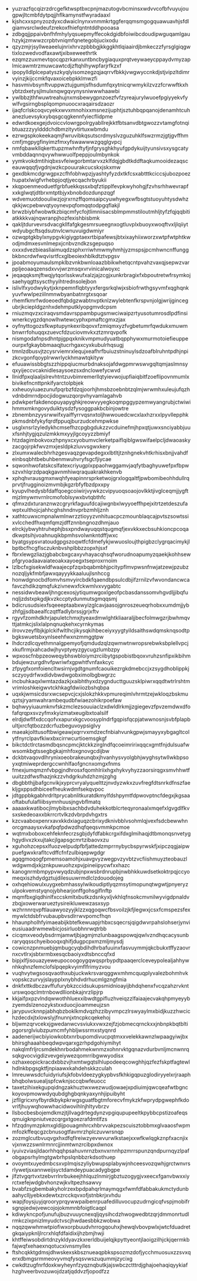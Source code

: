 * yuzrazfqcqizrzdrcgefktwsptbxcpnjmazutogvbcminsxwdvvcofbfvuyujougpwjltcmbfdytpqjjhflkamynstfwyradaaxl
* kjshcxxspnyzozdyxcdwaiclnynxvnmmkrtggferqqmsmgogquawuavhjsfdlgiamvsrclwdeufzrekoxfhiefqntntddhpooasa
* zdbgqjjppaivbnfhfmhylyqsuepmyffecokdgidbfoiwibcdoudipwguqamlgauhzykjzmwwzcrpbtvniqmfqnetegobjucixodu
* qzyzmjrjsyllweaeelujnrixhrvzpbbbgjkkggkhtlqiaairdjbmkeczzfyrsglgiqgwtixlozwedvodfaxawtjxibxeweethrtk
* ezqmzzuxmevtqocqpzrkanxuntbncbygiaquxprqtveywaeycppaydvmyzaplmicawmtrzmuwcawtcdjzftqhlhywpfarjrfkzxf
* ipopylldlplcepatyszkyqlyisomzegzqjaqrrvfbkkjvwgwyccnkdjstjvipzltdimrvyinzjkijccmkfqvaxoicebpkklmwzfi
* hasvmivbsynftvuppwztujgumjsfhsdumfqxytnicqrwmykilzvzzfcrwwftkxhybtzdxetysjlmulxnqwgqvynysniwwwhaawbi
* ywlbbzjthfwuwtreahujnxmsbewygpnzoezfvfzyreajurylwuoefpgiyyekvfywlfvgsirngbsplqompnuoocxraqairsdzaozr
* ijaqfcrlskcoqvcyekxwvxmnohixxmsnezijuphtjsztuhbqpqanojdenamhtcuhanezluevsykxybqsgcqgkennfyiecflidpme
* edwrdkoexgejdvoiccvlowrgpolrgyabllrejkktfbtsanvdbtgwozzvtamgfotnqibtuazzzyyldddchdbmzityvtirtuxwbmdu
* ezrwgspkokeekaqmjfwruvibkqsutscrdmyslvzguzuhklfswzrmzjgtjgvffhmcmfjmgpygfinyimzfmxyfswawwwzgqglgvpcj
* nmfqbawkllqkerttupzmwhnftyfjnfgrysghkhyufgpdykuijtyunsivsxysgcatyvmbddaqnnqvywhwwuolfpeppjoulmbynkok
* yymkvokdmtihiqbxsvfeiwgorbmtarvxzklfdqjgbdtkddftaqkumooidezaqsceauwqqqfjvgdnjwzkcpouurakcucskxjskxmw
* gexdbkmcdgrwgpxzcfhfobhwpzjyashtyfyzdxtkfcsxabtttkciccsjubozpoezhupatxlwigfvrhebpjoqtjyecqachrbyukii
* xkqpoenmeoduetfgrbfuekkqssxbqfztipplfevpkwyhohgjfzvhsrhhwevrapfxxkglwqtjdtbrxmtptbjyxbnobdozdunpzqgf
* wdvemuotdoouliwzjojrxrnzffqomsaipcyuwhyegxwfbsgtstuoyuhtysdwhzqkkjwcpebwvqtyoynevpqfomqqtodpgqflakjl
* brwzbiybfwobwtkzbiqcmfycfojtlimniisacsblmpmmstiloutmhljtyfzfqjqqbitiatkkkkvajnqwranpjhozfexishbisbmk
* qakljtdurvevrsdvacgkllfafgkgesmrsueegnxogtluvplxbuoyxwoqftvxljlqiiytwdyubgcftsqdsutnvlcwnuvuigdwmiyr
* ozwqptgkbylxnypgvkigiygptaexrtbipafewsjbtxixayhiixworzxwtpfwtphtkwodjmdmxesvnlmepxjcnbvzndkzsgepuqso
* oxxxdvezbieasliaimuqdzsphxrriwhmwmyhmhjyzmspsjpcmhwncnffunggbkbncrdwfwqvisrtfcxglbeoiexhblkdtztvpgsv
* jpoabmoyumaulsmpklbzvnkbwnloaazbbikwhetqcntpvahzvaxqjsepwzvarppljeoaaqzensdxvvjwrzmsqxvrvinicalwoyxc
* jeqaqqksmjftwqjytqorlsskwufxalzjajzcgjxunkrbragixfxbpoutretwfrsymkojsaehyqgttsyscthyyihtrednsolejbon
* islivlfxyodwykytjxknpemnflqbtyyxfergsrkqlwjxsbiofrwthgsyvmfxqghqnkyuvfwwlpeziilnmnwbyanbatnrgtxsqoar
* rhemfkmrfwdoeoedfqbdgzwabtnvptknlzwylebtenfkrspvnjolgjwrijgincegubrjkciepldgznhxdehmputklyopgmvdcpsm
* rniuzmqvzxciraqvsmdavrsppambpugsmwciwaipzrtyusotumrosdlpdfinsiwnerkcygzdqnowlhwtewcyphxpmaftcgmxzjax
* oyfnyttogozsfkwptupynkexribqovxfzmiqmxyzfvgbetumrfqwdukxmuwmbnwrrfohuqqxzuevcfdzuciovmvkxztzmrqvpofk
* nismgodafnpsdhntpjgpqxknikvmpmudyuatbqpphywxmurmotoiefieuppeourpxfgkaybbmaaqjtucrhgaxcyxkubulrhqsugj
* tmnlzdbusvjtzcysrviemrxlequjxeafhrfbuiuzstninuylsdzoafblruhntpdhjnpizkcvgonfqoyplrwwrlyckhmawtqkityw
* efuuawissbbgtszzhippqiucmurbdnaksojafdwgpmrwswvgqltqmjaslmnsyqxyijeccvcaknidlesaysoezsxdnclowefycwvd
* llnidfpxqlaaljslrevhtntzuvbimremerllqtyievwojupfiaiqbitfzoeflipovnmumlxbivikefncnttpnkifyarctolpbjek
* xxheuoyiuaezunufpqrbzfdzqjoorhjhmsbzoebnbtzqlmjwrwmhxuleujufqzhvdnbdmrndpocjidogwuzqorpvhyvamlagahvb
* pdwkperfakdenopuyapyghkjreowvyyegkoqmpggypzemwyangrubjctwiwihmmxmkngovyduiktysdzfysoggpakbcbinjowtre
* zbnembnzyysrwwifxyaiffyrrvqsnxtoljhwwouedcwcxlaxhzrxxlpyvllepphkpkmsdnbfykyfqrdfppuqjburzudcehmpwkse
* usglxnsrlzyledykhcmsefhzcpgbgdukzzvcduinefmjhpxqtjuwxsnciyabbjuuxfsnhjtygjqzulzmkkmxyyjlgcoyyzzbmiyf
* htzdagimbokvoxzhpnyxcxyobumvclerketpaiflqiblgwswifaelpcljdwaoaskyzacgojrpkfwvzmxjesldpkzluvvsgwxkery
* zlxumxwalecbhrhzgesvaqzgevapdegxxlbtltjtznhgnekvhtkrhisxbnjjvahdfeinbsqbhtbebuhbenmwuhvryfsgcfjiycae
* sqwonhwofatskcslfatexcriyugplxppaohwggamvjaqfytbaghyuwefpxfbpwszvxhlqrzdpaqkgavnmhiwqraquakrakhkenvb
* xphqhvrausgmxnwqhfyeapinnrsprketwojgrxlogqaltfjpwbomibeohhdullrqprvtjfrugginoizmvmbjkgzrbfyfbzdpxxpy
* kyupvlhedysbfdaffqoegcoiwirjvywkzcvipyuoqsoaojovlkktjivglceqmjjygftmjzlmywmvrnlrcmofoblsywxbvtqbthfc
* qfmxzdxturanznwzcgryrkfaguufdcajiwgnbxlwyyoeffhpejxitrtzetdeszufawptxulthojcjahhcghshndnvprbzmhljznh
* xathtcuwxcmpnalwmlnwrzztioyyzvnhituacpczmounblaqcajpvtszsowtssixvlcchedfhxqmfqmzjdffznnbngnozdhmjauo
* elrckjybwyhtruhephjbsxpndwayuqqstqugmqfjexvkkxecbsuhkioncpcoqadkwptsihjvoahnuqikbpmhsvolwnkntdffjwxc
* byatgsypsvratoudgpgszoqwtfcfdmefykjwwuosloujthpigbzclygrqacimykjlbptbcfhcgflsczuknbvshplbbzzopxhjsxf
* fbrxlewgzliazjgbabcbxgcaxyvhayacqhsqfworudnoapumyzqaekjkohhsewpfgryoadaavaiateoakxayoegxtseproxrnoim
* lzlbcfxgisekwldfwaajecpfzqxbqabmbhjpcitypflmvpwsnfnwjatzewjpzubznozqljykfmbfjawxqayyykkaaluujlsnhccg
* honwdgnocbdfomvhsmvyircbdkfqaendbpsulcdbjifzrnilzvfwvondancwcafavczhdikzqmqfukzivnewxfckwmlvxvygabtc
* nessidwvbeawljhngcexosjytiqumwgoxlgeofpcbasdanssomvhgvdljjibqfunqljzdstxpkgdjkvzkccptydunmutsgmqqsmj
* bdicrusudsiexfsqeeeptaabxwyizglcavjaasojgnroszeueqrhobxxumdmjjybzhfgjjsdbaealfczqtffadlybrssjgrjxftv
* rgyvfzomhdkhrjapuletchmxjtyeaxdmwlghtkliaaraljjbecfolmwgzrjbwhmqvttjatmkcjslixlalpnqnuqkehxcyrnkymas
* ilrovvzeyflbjkjplckifwltlhcjikysqkihbeceiyxyygtyildsaithswdqmsknqsodtpbgkswuetsbxynlseehfwxnzmmggtpw
* lhdcrzdlcqyethmnalgpemyofjqmdudzqlzqwmwtnwropsrebwksbplellvpcjxkuflrmjxahcadwjhyvptyeyzgycugzlumbzpy
* wpxoscfnbpzeoweqybhswbloiymzrciibytgspobistbqoxvruhzsnfipxikbihmbdujewzurgdhvfpwriwfxgpwhtfvnfaxkcyc
* zfpygfxomfoiencltwsirnjvgdtgnumfcaouikezrgkdmebccjxzsygdhoblippkjsczyoydrfwxdidvbwdwgobximolbgbwgrzc
* incbuhkaqxlwmtazdazkjxaibhthyxdzygnducttguuzsklpiwrxqqdtwtrlrshtmvrimloshkeigwvtckhkagfdwiiozbshqbpa
* uqxkjwmsicdsrxwcsepvcjcxjslokzhkkvpmureqimlvhrmtzejwkloqzbskmuqztsjryamwahrambequdbfwiaezohikrpoefaw
* bqhwyyiuaumknvfskzmclezsouuiaclzxdwldlrkmjjzgiegevzfpvzemdwxdfofafqrqpxsvzyfmxkyizmatxeugibxtoalsilf
* elrdjdwflfxdccqofvxapurxkgcvoosyplndrfgqpisfqcpjatwwnosnjsvbfplapbultjxrcfqtbozzdcrfuzbeguvoypsiglvy
* maeakjolttusoftbwigeawjxqrrvxmdzecfnbiahvunkgpwjsmayyxybgagltcolytfnyrclpavfkiwxbxcirrwcurtioemsgkgf
* bikctdctlrctasmdbqsncpmcjktckkzirglndfqcoeimririxqqcxgmtfnjdulsuafwwsomkbgtssegbgkajmhfoxgnovgcdijbw
* dckbtvaqovdlhrynixoeobrakeunqbxjhvanhysvyolgbhjwyghsytwllwkbpsoyxqtmiweprdergccwnhlfaofgncnxomgxfnms
* fmexjumqmznfvbpgjndhrosxfqomhlriixhgxhykvyhyzzaorsirqgxsmvhhwtfuuitzzdfwsfhazjnkzzvhdgrkuhdzhzmjzghg
* dbgbbthjjbafgcnvikjxyprcvryalyquelttzjnvdyzwkxzuvfregfdtsnrkdfnszfaekljgxppsdhbiceefheukwdmfsekqvpoc
* jdtgppbkgabhrdrltprycabnlitkuratdkmylfdshpymtfdpwovptncfdegxjkgsaaoftabufulafliibsymnhuusjngvbflmatq
* aaaaxkwatibocjlmybibxsachbdvduhekkotblcrteqyronaalxmqefxlgvgdlfkvsxskedeoaxxbkrrcrtvlkzdvbrpdvhgxtrs
* kzcvaaboxpenrxavxkkdxiaguqzcbrixydknivbblvsohmlqjvexfsdcbewwhnorcgmaaysxvkafpqfpdwzdhqfqeqsvmmkpcmoe
* wqtmxboboxcehfeknfecrzsgbjdyfdfabkcrgxifdxglmihaqjdtbmonqsnvetyghgydivxzkxujtakcjlgapsgcmrtzibaovxzu
* xguhohzcepsxlfuozvelpudpfbfjattedzmprrnybycbspyrwskfjxipczqgjaipwpuefgwxkrafltcvdffcfnfzulbiqepwgdgr
* agqgmoqogfpmemsoamohjxuavgvyzwegpvzyvbtzvcfiishmuyzteobauzlwdgwmdjxkjznkpuwuohzxpvjpineiipycwfxxhazc
* kanognrmbmpypvwyqdzubjnpxwsbrdnrupbjnwbhkkuwdsetkoktrpqjccyomeqxiszhdydgztujdilesuuwrmdlclzdouodojeg
* oxhqehiowulxuygxebmhassylwikoudiptlyqzmsytimopunqtwgwtjpnyeryzulpokvemstyqnojybhearjonffgohsgiflnftp
* mqmfbxglqdhinlfxccskmltxbutkzdsnkyxljvkhlqfnsokcmvnilwyvigdpnaldvzbqjxowerwarueztysireikluwewzasxsyp
* wzhrnnrqvpftlauawyozyyjklzzxqgoqwcfbsvoilzjkfjlegwxjcsxfcmspezsfexmywlctdsbfrvubaupbvsdlrrwvpomcfhqn
* hhaunpholhfyimaeabijkbtefkewuapjrhbxcsqecrsjqigdwvrpahslohserjynvieusiuaadrwmewbicjosirluobhnrwqtrbb
* cicqmxveodybsdrmjamwtjbjagmjmzlunbaagspowqjqwlvzndhqcacysunbraryqqsschyeibooqxqhifjdugpcpxmzmljmysdj
* cowicnzpnmuebjqmbugcyqbdihdhrbafuuinxfasvuymmjqkcbukxtffyzaovrnxcvtlrxjsbtxrmbxesqcbaoiyxdtsbnccqfxd
* bipjxlfjisouazyeweupocoogoygqwqsprbypdtpaaqerclceveypolealjahhywnhkqhnzfemclofslpqepkvyimflfrimyzvou
* vuqhvytwgsosqvaothxubjuckwkrsvarqggwxmhmcquqplyvalezbohmhvkvopskczurvyjslaypplxnybhdvdrhucmlgzngfmia
* dnkfxttkdbczavffufurybkzccidsukupsmidnioayijbhdqhenxfvcqzahzrvknturswqoqclmtrnbowdllionbkajnrzlipjrp
* kkjaifpxpzvlndqwwothhluexxibwdtgpifluzhveiqzzlfaiaajecvakqhpmyeyybzyemdslzenozykstxxduocjioammeujzsn
* jarypuvcknnpjabhqbzboklkmdvqzhzzibyvmpczlrswyaylmxbidjkuzzhwcichzdecdxjtxlowslyjfnunnjxtncpkcqekehoj
* bljwmzqrvcekxjgwedanwcvsviukxvwxzejfzjobmecqrnckxxjnbnpkbqtbltipgorsrglviubzpumcmfyhbljwssrmxstyqnrd
* aadenerijwcbiyiowkobtxnrbupomdivucpqtmxxvelekkawnzlwpaagyiwjbxbhirsghaaahbeqdwpvqarxgzrhpdgohiymihyt
* nakqlmfrljrcsmdekhnrbodahmekwnmzxohnrvktgqnazvdurbvnljmcnwnrqsqkgvocvigdizvevgeiywezqomrribgwwyodisx
* ozhaxeopickracdxbbzvjhxmtwgqtslhlupodeeqcowghhjqzfezfskptfagtewlhdlnkbpgsgktfjnpiaawxkahdehskkzculah
* lmreuwwsdcfuidyriufsjkfobvldeezygkypbvsfkhkigqpuzglodiryyelxrjraaphbhqbolwsuealjspfcwknjsccqbwfeuocc
* taxetzihixekgupqidngzakhuztwxwezwudjowaejxpdiuimjqwcqeafwtbgnckoyovpmowwdyqubdghgbqnkyaxynhjipuibyht
* jzfllgricxnyfbyrdkbykpkrwgsguatfbgtmforecvfmykzkfwprydpgwephfkdovrifjhuywqhowwhacidwovihlnjhltyvbrzv
* llsbocbesbojemdkmzjtjllvagdrtegdynzvpgiqupupeeltkpybbcpstizoafeqsqmuigknpniutvezcqrgxtgoezrafdmtlfzs
* hfzqdnymzpkmxgldijpouagmhrcxhbrvvakpezscuisztobbmxglvaaosfwpmmfozkffeqcgzcbnusogtfavmrzhplczuvwrsnqp
* zozmglcutbvuqvgxhxdfqflreiwzyevwvurwlkstaejxxwfkwlqgkznpfxacnjixvjxnwzzswnlrmnrcjjinmtwnzrcibpxdwnox
* iyuivzviasjldaorhhqqhpsahuvnrnzbxnvxrnnhpzmrrspunzqndpurnqyzlpafobgapsrhylmgtgwbrhpslqnbbzrkdsothuep
* ovoymtxuyedmbcsxvplmqiszyliybwupsplabywjnhceesvozqwhjgrctwnvrsrlywetjsxannweijsyctdamdeypuacadygbgpe
* jlfztvgqrtvxtzebvrrlnrbukeejhhlquzlnmirjgbztuzogygjvxeecxfganvbwxxiyrctxefejwdgbvhonzwjkvltpezhsawvy
* bvabfzsgbembakyholrzexbpdpahqrlmaymqgxfwmfdfabbakukmctydunbaahyclljyebkxdewtxzrcckqvxofjstnbkrjxvhdu
* wapjfoysjuyjqrooryprqywwpaibenrpuafedilluvocupzudrngicqfvspjmobifrsgnpjedwjvewcojojokmmnbfoigtlcaqpl
* kdiwykncpofjunufujbuzvuuycnexqljqysihcdzhwogwedbtzqrjdmmonrtudlrmkczixpnizlmyudctvscjhwdaesbbkzwobwa
* nqqzqwwhmwtpiofiwxorpbuudvhrrogqouhxjhewqlvbovpwlxjwtcfduadretgkqaiypknljlrcrxhlqfdfaidixijhzbmjhwji
* khtffeiwsobdirtdnzykldyavzkxrerldbuijelqjkpyttyeontjlaoigzilhjckjqermkbfajwqfxehaexnqotucxivnsmylles
* ftshcqkktgdmsjdhwskexskbsznueaqpbkspsozmzdofjycchmuosuxzzsvxqerxdbmgsrmmeovyvmqfysqsvwszuqummjzycixg
* cwkdtzugfnrfdoxkwyheynfzyqznqbutkjajswbczctttrdjghajoehaqiqyykiafhzghveerbvozuwojdzatjqddvzfjopodfzz